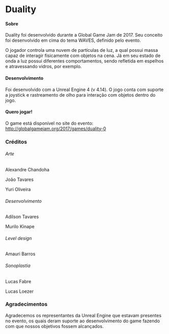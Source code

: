 # Duality
#### Sobre
Duality foi desenvolvido durante a Global Game Jam de 2017. Seu conceito foi desenvolvido em cima do tema WAVES, definido pelo evento.

O jogador controla uma nuvem de partículas de luz, a qual possui massa capaz de interagir fisicamente com objetos na cena. Já em seu estado de onda a luz possui diferentes comportamentos, sendo refletida em espelhos e atravessando vidros, por exemplo.

#### Desenvolvimento
Foi desenvolvido com a Unreal Engine 4 (v 4.14). O jogo conta com suporte a joystick e rastreamento de olho para interação com objetos dentro do jogo.

#### Quero jogar!
O game está disponível no site do evento: http://globalgamejam.org/2017/games/duality-0

### Créditos
###### Arte
Alexandre Chandoha

João Tavares

Yuri Oliveira

###### Desenvolvimento
Adilson Tavares

Murilo Kinape

###### Level design
Amauri Barros

###### Sonoplastia
Lucas Fabre

Lucas Loezer

### Agradecimentos
Agradecemos os representantes da Unreal Engine que estavam presentes no evento, os quais deram suporte ao desenvolvimento do game fazendo com que nossos objetivos fossem alcançados.
